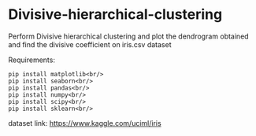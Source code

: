 # Divisive-hierarchical-clustering
Perform Divisive hierarchical clustering and plot the dendrogram obtained and find the divisive coefficient on iris.csv dataset<br/>

Requirements:<br/>
```
pip install matplotlib<br/>
pip install seaborn<br/>
pip install pandas<br/>
pip install numpy<br/>
pip install scipy<br/>
pip install sklearn<br/>
```
dataset link: https://www.kaggle.com/uciml/iris
